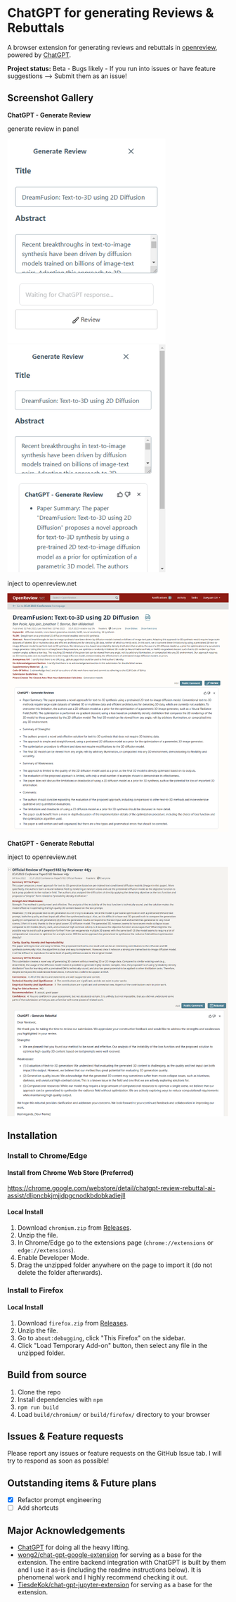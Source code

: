 # ChatGPT for generating Reviews & Rebuttals

A browser extension for generating reviews and rebuttals in [openreview](https://openreview.net/), powered by [ChatGPT]().

**Project status:** Beta - Bugs likely - If you run into issues or have feature suggestions --> Submit them as an issue!


## Screenshot Gallery

**ChatGPT - Generate Review**

generate review in panel

<a href = "https://github.com/LinXueyuanStdio/chatgpt-review-rebuttal-extension/blob/main/static/generate_review_in_panel.png"><img src="static/generate_review_in_panel.png" width="360"></a>
<a href = "https://github.com/LinXueyuanStdio/chatgpt-review-rebuttal-extension/blob/main/static/generate_review_in_panel2.png"><img src="static/generate_review_in_panel2.png" width="360"></a>

inject to openreview.net

<a href = "https://github.com/LinXueyuanStdio/chatgpt-review-rebuttal-extension/blob/main/static/generate_review_in_openreview.png"><img src="static/generate_review_in_openreview.png" width="750"></a>

**ChatGPT - Generate Rebuttal**

inject to openreview.net

<a href = "https://github.com/LinXueyuanStdio/chatgpt-review-rebuttal-extension/blob/main/static/generate_rebuttal_in_openreview.png"><img src="static/generate_rebuttal_in_openreview.png" width="750"></a>

## Installation

### Install to Chrome/Edge

#### Install from Chrome Web Store (Preferred)

https://chrome.google.com/webstore/detail/chatgpt-review-rebuttal-ai-assist/dlipncbkjmjjdpgcnodkbdobkadiejll

#### Local Install

1. Download `chromium.zip` from [Releases](https://github.com/LinXueyuanStdio/chatgpt-review-rebuttal-extension/releases).
2. Unzip the file.
3. In Chrome/Edge go to the extensions page (`chrome://extensions` or `edge://extensions`).
4. Enable Developer Mode.
5. Drag the unzipped folder anywhere on the page to import it (do not delete the folder afterwards).

### Install to Firefox

#### Local Install

1. Download `firefox.zip` from [Releases](https://github.com/LinXueyuanStdio/chatgpt-review-rebuttal-extension/releases).
2. Unzip the file.
3. Go to `about:debugging`, click "This Firefox" on the sidebar.
4. Click "Load Temporary Add-on" button, then select any file in the unzipped folder.

## Build from source

1. Clone the repo
2. Install dependencies with `npm`
3. `npm run build`
4. Load `build/chromium/` or `build/firefox/` directory to your browser

## Issues & Feature requests

Please report any issues or feature requests on the GitHub Issue tab. I will try to respond as soon as possible!

## Outstanding items & Future plans

- [x] Refactor prompt engineering
- [ ] Add shortcuts

## Major Acknowledgements

- [ChatGPT](https://openai.com/blog/chatgpt/) for doing all the heavy lifting.
- [wong2/chat-gpt-google-extension](https://github.com/wong2/chat-gpt-google-extension) for serving as a base for the extension. The entire backend integration with ChatGPT is built by them and I use it as-is (including the readme instructions below). It is phenomenal work and I highly recommend checking it out.
- [TiesdeKok/chat-gpt-jupyter-extension](https://github.com/TiesdeKok/chat-gpt-jupyter-extension) for serving as a base for the extension.